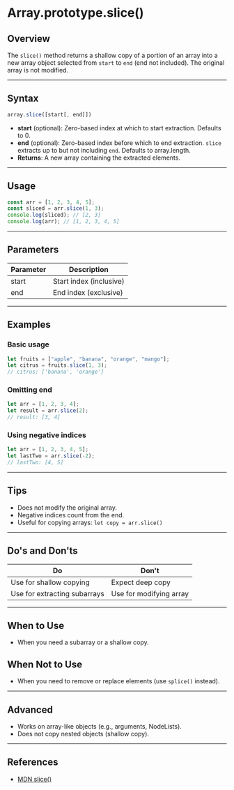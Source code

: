 # Array.prototype.slice()

## Overview

The `slice()` method returns a shallow copy of a portion of an array into a new array object selected from `start` to `end` (end not included). The original array is not modified.

---

## Syntax

```js
array.slice([start[, end]])
```

- **start** (optional): Zero-based index at which to start extraction. Defaults to 0.
- **end** (optional): Zero-based index before which to end extraction. `slice` extracts up to but not including `end`. Defaults to array.length.
- **Returns**: A new array containing the extracted elements.

---

## Usage

```js
const arr = [1, 2, 3, 4, 5];
const sliced = arr.slice(1, 3);
console.log(sliced); // [2, 3]
console.log(arr); // [1, 2, 3, 4, 5]
```

---

## Parameters

| Parameter | Description             |
| --------- | ----------------------- |
| start     | Start index (inclusive) |
| end       | End index (exclusive)   |

---

## Examples

### Basic usage

```js
let fruits = ["apple", "banana", "orange", "mango"];
let citrus = fruits.slice(1, 3);
// citrus: ['banana', 'orange']
```

### Omitting end

```js
let arr = [1, 2, 3, 4];
let result = arr.slice(2);
// result: [3, 4]
```

### Using negative indices

```js
let arr = [1, 2, 3, 4, 5];
let lastTwo = arr.slice(-2);
// lastTwo: [4, 5]
```

---

## Tips

- Does not modify the original array.
- Negative indices count from the end.
- Useful for copying arrays: `let copy = arr.slice()`

---

## Do's and Don'ts

| Do                           | Don't                   |
| ---------------------------- | ----------------------- |
| Use for shallow copying      | Expect deep copy        |
| Use for extracting subarrays | Use for modifying array |

---

## When to Use

- When you need a subarray or a shallow copy.

## When Not to Use

- When you need to remove or replace elements (use `splice()` instead).

---

## Advanced

- Works on array-like objects (e.g., arguments, NodeLists).
- Does not copy nested objects (shallow copy).

---

## References

- [MDN slice()](https://developer.mozilla.org/en-US/docs/Web/JavaScript/Reference/Global_Objects/Array/slice)
